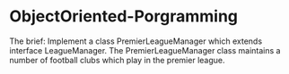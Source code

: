 # ObjectOriented-Porgramming
The brief: Implement a class PremierLeagueManager which extends interface LeagueManager. The PremierLeagueManager class maintains a number of football clubs which play in the premier league.
